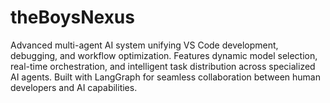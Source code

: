 # theBoysNexus
Advanced multi-agent AI system unifying VS Code development, debugging, and workflow optimization. Features dynamic model selection, real-time orchestration, and intelligent task distribution across specialized AI agents. Built with LangGraph for seamless collaboration between human developers and AI capabilities.
